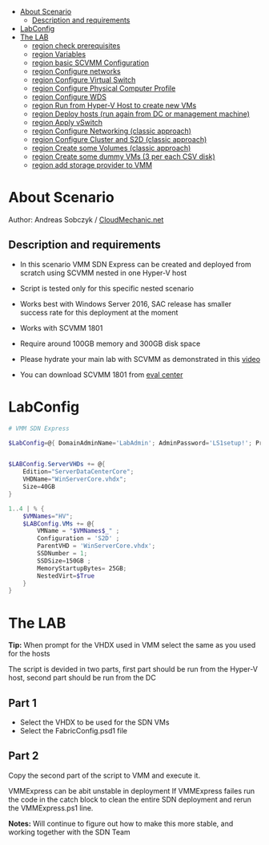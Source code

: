 <!-- TOC -->

- [About Scenario](#about-scenario)
    - [Description and requirements](#description-and-requirements)
- [LabConfig](#labconfig)
- [The LAB](#the-lab)
    - [region check prerequisites](#region-check-prerequisites)
    - [region Variables](#region-variables)
    - [region basic SCVMM Configuration](#region-basic-scvmm-configuration)
    - [region Configure networks](#region-configure-networks)
    - [region Configure Virtual Switch](#region-configure-virtual-switch)
    - [region Configure Physical Computer Profile](#region-configure-physical-computer-profile)
    - [region Configure WDS](#region-configure-wds)
    - [region Run from Hyper-V Host to create new VMs](#region-run-from-hyper-v-host-to-create-new-vms)
    - [region Deploy hosts (run again from DC or management machine)](#region-deploy-hosts-run-again-from-dc-or-management-machine)
    - [region Apply vSwitch](#region-apply-vswitch)
    - [region Configure Networking (classic approach)](#region-configure-networking-classic-approach)
    - [region Configure Cluster and S2D (classic approach)](#region-configure-cluster-and-s2d-classic-approach)
    - [region Create some Volumes (classic approach)](#region-create-some-volumes-classic-approach)
    - [region Create some dummy VMs (3 per each CSV disk)](#region-create-some-dummy-vms-3-per-each-csv-disk)
    - [region add storage provider to VMM](#region-add-storage-provider-to-vmm)

<!-- /TOC -->

# About Scenario 
Author: Andreas Sobczyk / [CloudMechanic.net](https://CloudMechanic.net) 

## Description and requirements
* In this scenario VMM SDN Express can be created and deployed from scratch using SCVMM nested in one Hyper-V host
* Script is tested only for this specific nested scenario
* Works best with Windows Server 2016, SAC release has smaller success rate for this deployment at the moment

* Works with SCVMM 1801
* Require around 100GB memory and 300GB disk space

* Please hydrate your main lab with SCVMM as demonstrated in this [video](https://youtu.be/NTrncW2omSY?list=PLf9T7wfY_JD2UpjLXoYNcnu4rc1JSPfqE) 
* You can download SCVMM 1801 from [eval center](https://www.microsoft.com/en-us/evalcenter/evaluate-system-center-release)



# LabConfig

````PowerShell
# VMM SDN Express

$LabConfig=@{ DomainAdminName='LabAdmin'; AdminPassword='LS1setup!'; Prefix = 'VMMSDNExpress-'; SwitchName = 'LabSwitch'; DCEdition='ServerDataCenter'; VMs=@();InstallSCVMM='Yes'; PullServerDC=$false; ServerISOFolder="F:\Sources\ISO\GA-LTSC\";  CreateClientParent=$false ; ClientEdition='Enterprise'; Internet=$true;}


$LABConfig.ServerVHDs += @{
    Edition="ServerDataCenterCore";
    VHDName="WinServerCore.vhdx";
    Size=40GB
}

1..4 | % { 
    $VMNames="HV";
    $LABConfig.VMs += @{
        VMName = "$VMNames$_" ;
        Configuration = 'S2D' ;
        ParentVHD = 'WinServerCore.vhdx';
        SSDNumber = 1;
        SSDSize=150GB ;
        MemoryStartupBytes= 25GB;
        NestedVirt=$True
    }
}
````

# The LAB

**Tip:** When prompt for the VHDX used in VMM select the same as you used for the hosts

The script is devided in two parts, first part should be run from the Hyper-V host, second part should be run from the DC

## Part 1
* Select the VHDX to be used for the SDN VMs
* Select the FabricConfig.psd1 file 

## Part 2
Copy the second part of the script to VMM and execute it.

VMMExpress can be abit unstable in deployment
If VMMExpress failes run the code in the catch block to clean the entire SDN deployment and rerun the VMMExpress.ps1 line.

**Notes:** Will continue to figure out how to make this more stable, and working together with the SDN Team